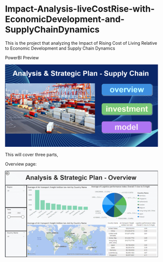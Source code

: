# Impact-Analysis-liveCostRise-with-EconomicDevelopment-and-SupplyChainDynamics
This is the project that analyzing the Impact of Rising Cost of Living Relative to Economic Development and Supply Chain Dynamics

PowerBI Preview

![Test Image 4](pbi_Cover.png)

This will cover three parts,

Overview page:

![Test Image 4](pbi_Overview.png)
